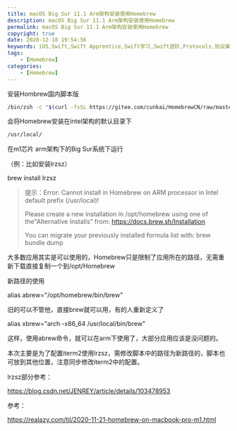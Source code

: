 ```yaml
---
title: macOS Big Sur 11.1 Arm架构安装使用Homebrew
description: macOS Big Sur 11.1 Arm架构安装使用Homebrew
permalink: macOS Big Sur 11.1 Arm架构安装使用Homebrew
copyright: true
date: 2020-12-18 19:54:56
keywords: iOS,Swift,Swift Apprentice,Swift学习,Swift进阶,Protocols,协议编程,泛型,编程,多态,Collection Types,Arrays,Dictionaries,Sets,使用闭包集合迭代,Strings,构建自己的类型,Structures,结构体,Methods,Classes,Advanced Classes,面试题,Homebrew
tags:
    - [Homebrew]
categories:
	- [Homebrew]
---
```


安装Hombrew国内脚本版

```Bash
/bin/zsh -c "$(curl -fsSL https://gitee.com/cunkai/HomebrewCN/raw/master/Homebrew.sh)"
```

会将Homebrew安装在intel架构的默认目录下

```Bash
/usr/local/ 
```

在m1芯片 arm架构下的Big Sur系统下运行


<!-- more -->

（例：比如安装lrzsz）

brew install lrzsz

>  提示：Error: Cannot install in Homebrew on ARM processor in Intel default prefix (/usr/local)!
>
> Please create a new installation in /opt/homebrew using one of the"Alternative Installs" from: https://docs.brew.sh/Installation 
>
> You can migrate your previously installed formula list with: brew bundle dump

大多数应用其实是可以使用的，Homebrew只是限制了应用所在的路径，无需重新下载直接复制一个到/opt/Homebrew

新路径的使用

alias abrew="/opt/homebrew/bin/brew"

旧的可以不管他，直接brew就可以用，有的人重新定义了

alias xbrew="arch -x86_64 /usr/local/bin/brew"

这样，使用abrew命令，就可以在arm下使用了，大部分应用应该是没问题的。

 

本次主要是为了配置iterm2使用lrzsz，需修改脚本中的路径为新路径的，脚本也可放到其他位置，注意同步修改iterm2中的配置。

lrzsz部分参考：

https://blog.csdn.net/JENREY/article/details/103478953

 

参考：

https://realazy.com/til/2020-11-21-homebrew-on-macbook-pro-m1.html
